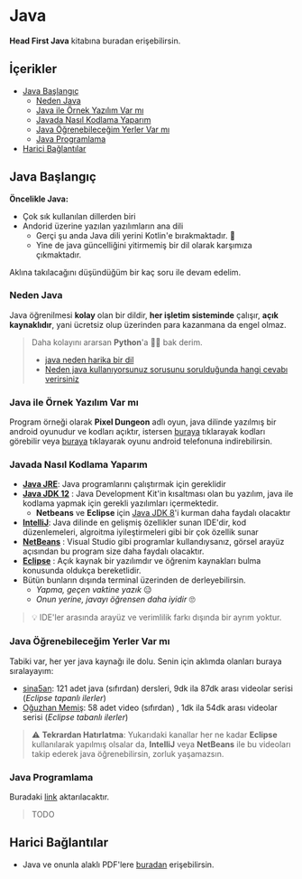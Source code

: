 # Java <!-- omit in toc -->

**Head First Java** kitabına buradan erişebilirsin.

<!-- TODO Düenlenecek -->

## İçerikler <!-- omit in toc -->

- [Java Başlangıç](#Java-Ba%C5%9Flang%C4%B1%C3%A7)
  - [Neden Java](#Neden-Java)
  - [Java ile Örnek Yazılım Var mı](#Java-ile-%C3%96rnek-Yaz%C4%B1l%C4%B1m-Var-m%C4%B1)
  - [Javada Nasıl Kodlama Yaparım](#Javada-Nas%C4%B1l-Kodlama-Yapar%C4%B1m)
  - [Java Öğrenebileceğim Yerler Var mı](#Java-%C3%96%C4%9Frenebilece%C4%9Fim-Yerler-Var-m%C4%B1)
  - [Java Programlama](#Java-Programlama)
- [Harici Bağlantılar](#Harici-Ba%C4%9Flant%C4%B1lar)

## Java Başlangıç

**Öncelikle Java:**

- Çok sık kullanılan dillerden biri
- Andorid üzerine yazılan yazılımların ana dili
  - Gerçi şu anda Java dili yerini Kotlin'e bırakmaktadır. 🤔
  - Yine de java güncelliğini yitirmemiş bir dil olarak karşımıza çıkmaktadır.

Aklına takılacağını düşündüğüm bir kaç soru ile devam edelim.

### Neden Java

Java öğrenilmesi **kolay** olan bir dildir, **her işletim sisteminde** çalışır, **açık kaynaklıdır**, yani ücretsiz olup üzerinden para kazanmana da engel olmaz.

> Daha kolayını ararsan **Python**'a 🏃‍♂️ bak derim.
>
> - [java neden harika bir dil]
> - [Neden java kullanıyorsunuz sorusunu sorulduğunda hangi cevabı verirsiniz]

### Java ile Örnek Yazılım Var mı

Program örneği olarak **Pixel Dungeon** adlı oyun, java dilinde yazılmış bir android oyunudur ve kodları açıktır, istersen [buraya][pixeldungeon - sourcecode] tıklarayak kodları görebilir veya [buraya][pixeldungeon - apk] tıklayarak oyunu android telefonuna indirebilirsin.

### Javada Nasıl Kodlama Yaparım

- **[Java JRE]**: Java programlarını çalıştırmak için gereklidir
- **[Java JDK 12]** : Java Development Kit'in kısaltması olan bu yazılım, java ile kodlama yapmak için gerekli yazılımları içermektedir.
  - **Netbeans** ve **Eclipse** için [Java JDK 8]'i kurman daha faydalı olacaktır
- **[IntelliJ]**: Java dilinde en gelişmiş özellikler sunan IDE'dir, kod düzenlemeleri, algroitma iyileştirmeleri gibi bir çok özellik sunar
- **[NetBeans][netbeans ide]** : Visual Studio gibi programlar kullandıysanız, görsel arayüz açısından bu program size daha faydalı olacaktır.
- **[Eclipse][eclipse ide]** : Açık kaynak bir yazılımdır ve öğrenim kaynakları bulma konusunda oldukça bereketlidir.
- Bütün bunların dışında terminal üzerinden de derleyebilirsin.
  - _Yapma, geçen vaktine yazık_ 😑
  - _Onun yerine, javayı öğrensen daha iyidir_ 🙄

> 💡 IDE'ler arasında arayüz ve verimlilik farkı dışında bir ayrım yoktur.

### Java Öğrenebileceğim Yerler Var mı

Tabiki var, her yer java kaynağı ile dolu. Senin için aklımda olanları buraya sıralayayım:

- [sina5an][sina5an - youtube]: 121 adet java (sıfırdan) dersleri, 9dk ila 87dk arası videolar serisi (_Eclipse tapanlı ilerler_)
- [Oğuzhan Memiş][oğuzhan memiş - youtube]: 58 adet video (sıfırdan) , 1dk ila 54dk arası videolar serisi (_Eclipse tabanlı ilerler_)

> ⚠ **Tekrardan Hatırlatma**: Yukarıdaki kanallar her ne kadar **Eclipse** kullanılarak yapılmış olsalar da, **IntelliJ** veya **NetBeans** ile bu videoları takip ederek java öğrenebilirsin, zorluk yaşamazsın.

### Java Programlama

Buradaki [link](https://www.yemreak.com/2017/10/java-programlama-1.html) aktarılacaktır.

> TODO

## Harici Bağlantılar

- Java ve onunla alaklı PDF'lere [buradan](https://drive.google.com/open?id=123UxrfswdDnpfDZCcjWXHpCRWpJCBl1h) erişebilirsin.

[head first java]: http://ikucukkoc.baun.edu.tr/lectures/EMM3115/Head_First_Java.pdf
[neden java kullanıyorsunuz sorusunu sorulduğunda hangi cevabı verirsiniz]: http://www.kurumsaljava.com/2012/05/29/herhangi-birisi-size-neden-java-kullaniyorsunuz-sorusunu-sordugunda-hangi-cevabi-verirsiniz/
[java neden harika bir dil]: http://ilkaygunel.com/blog/2016/java-neden-harika-bir-dil/
[pixeldungeon - sourcecode]: https://github.com/watabou/pixel-dungeon
[pixeldungeon - apk]: https://play.google.com/store/apps/details?id=com.watabou.pixeldungeon&hl=tr
[java jdk 12]: https://www.oracle.com/technetwork/java/javase/downloads/jdk12-downloads-5295953.html
[java jdk 8]: https://www.oracle.com/technetwork/java/javase/downloads/jdk8-downloads-2133151.html
[eclipse ide]: http://www.eclipse.org/downloads/packages/eclipse-ide-java-developers/marsr
[netbeans ide]: http://yemreak.blogspot.com.tr/2017/10/netbeans-kurulumu.html
[intellij]: https://www.jetbrains.com/idea/download/
[jdeveloper]: https://www.oracle.com/technetwork/developer-tools/jdev/overview/index.html
[sina5an - youtube]: https://www.youtube.com/playlist?list=PLHfYetw_BGF-Gm_MsqKApw5nHPuHsytr3
[oğuzhan memiş - youtube]: https://www.youtube.com/playlist?list=PL1-boLQD9cuLEfbF0OUEUZ7WP1qQHnv4C
[java jre]: https://www.oracle.com/technetwork/java/javase/jre8-downloads-2133155.html
